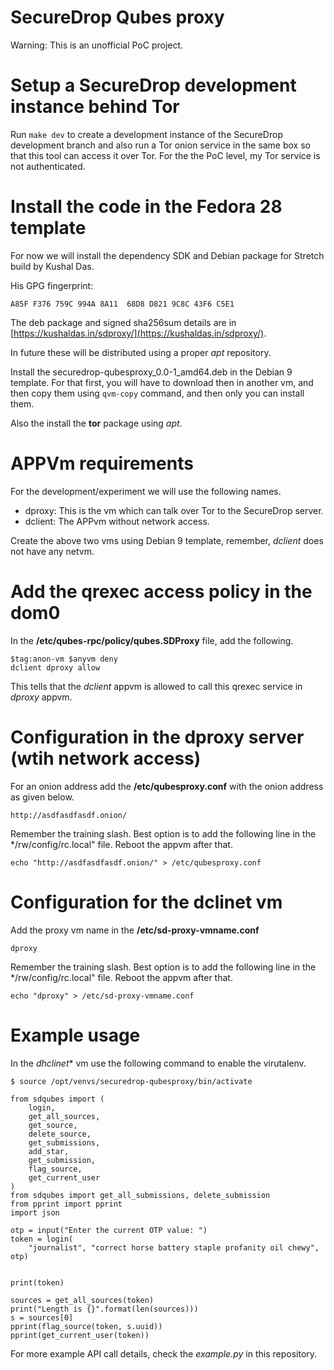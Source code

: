 # SecureDrop Qubes proxy

Warning: This is an unofficial PoC project.


# Setup a SecureDrop development instance behind Tor

Run `make dev` to create a development instance of the SecureDrop development branch
and also run a Tor onion service in the same box so that this tool can access it over
Tor. For the the PoC level, my Tor service is not authenticated.


# Install the code in the Fedora 28 template

For now we will install the dependency SDK and Debian package for Stretch build by Kushal Das.

His GPG fingerprint: 

```
A85F F376 759C 994A 8A11  68D8 D821 9C8C 43F6 C5E1
```

The deb package and signed sha256sum details are in [https://kushaldas.in/sdproxy/](https://kushaldas.in/sdproxy/).

In future these will be distributed using a proper *apt* repository.

Install the securedrop-qubesproxy_0.0-1_amd64.deb in the Debian 9 template. For that first, you will have to download
then in another vm, and then copy them using `qvm-copy` command, and then only you can install them.

Also the install the **tor** package using *apt*.



# APPVm requirements

For the development/experiment we will use the following names.

- dproxy: This is the vm which can talk over Tor to the SecureDrop server.
- dclient: The APPvm without network access.

Create the above two vms using Debian 9 template, remember, *dclient* does
not have any netvm.

# Add the qrexec access policy in the dom0

In the **/etc/qubes-rpc/policy/qubes.SDProxy** file, add the following.

```
$tag:anon-vm $anyvm deny
dclient dproxy allow
```

This tells that the *dclient* appvm is allowed to call this qrexec service
in *dproxy* appvm.


# Configuration in the dproxy server (wtih network access)

For an onion address add the **/etc/qubesproxy.conf** with the onion address as
given below.

```
http://asdfasdfasdf.onion/
```

Remember the training slash. Best option is to add the following line in the
*/rw/config/rc.local" file. Reboot the appvm after that.

```
echo "http://asdfasdfasdf.onion/" > /etc/qubesproxy.conf
```



# Configuration for the dclinet vm

Add the proxy vm name in the **/etc/sd-proxy-vmname.conf**

```
dproxy
```

Remember the training slash. Best option is to add the following line in the
*/rw/config/rc.local" file. Reboot the appvm after that.

```
echo "dproxy" > /etc/sd-proxy-vmname.conf
```

# Example usage

In the *dhclinet** vm use the following command to enable the virutalenv.

```
$ source /opt/venvs/securedrop-qubesproxy/bin/activate
```


```
from sdqubes import (
    login,
    get_all_sources,
    get_source,
    delete_source,
    get_submissions,
    add_star,
    get_submission,
    flag_source,
    get_current_user
)
from sdqubes import get_all_submissions, delete_submission
from pprint import pprint
import json

otp = input("Enter the current OTP value: ")
token = login(
    "journalist", "correct horse battery staple profanity oil chewy", otp)


print(token)

sources = get_all_sources(token)
print("Length is {}".format(len(sources)))
s = sources[0]
pprint(flag_source(token, s.uuid))
pprint(get_current_user(token))

```

For more example API call details, check the *example.py* in this repository.
